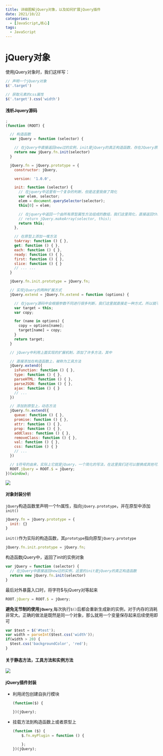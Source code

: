 ```yaml
---
title: 详细图解jQuery对象，以及如何扩展jQuery插件
date: 2021/10/22
categories:
  - [JavaScript,核心]
tags: 
  - JavaScript
---
```


# jQuery对象

  使用jQuery对象时，我们这样写：

```javascript
// 声明一个jQuery对象
$('.target')

// 获取元素的css属性
$('.target').css('width')
```

#### 浅析Jquery源码

```javascript
;
(function (ROOT) {

  // 构造函数
  var jQuery = function (selector) {

    // 在jQuery中直接返回new过的实例，init是jQuery的真正构造函数，存在JQuery原型上
    return new jQuery.fn.init(selector)
  }

  jQuery.fn = jQuery.prototype = {
    constructor: jQuery,

    version: '1.0.0',

    init: function (selector) {
      // 在jquery中这里有一个复杂的判断，但是这里我做了简化
      var elem, selector;
      elem = document.querySelector(selector);
      this[0] = elem;

      // 在jquery中返回一个由所有原型属性方法组成的数组，我们这里简化，直接返回this即可
      // return jQuery.makeArray(selector, this);
      return this;
    },

    // 在原型上添加一堆方法
    toArray: function () { },
    get: function () { },
    each: function () { },
    ready: function () { },
    first: function () { },
    slice: function () { }
    // ... ...
  }

  jQuery.fn.init.prototype = jQuery.fn;

  // 实现jQuery的两种扩展方式
  jQuery.extend = jQuery.fn.extend = function (options) {

    // 在jquery源码中会根据参数不同进行很多判断，我们这里就直接走一种方式，所以就不用判断了
    var target = this;
    var copy;

    for (name in options) {
      copy = options[name];
      target[name] = copy;
    }
    return target;
  }

  // jQuery中利用上面实现的扩展机制，添加了许多方法，其中

  // 直接添加在构造函数上，被称为工具方法
  jQuery.extend({
    isFunction: function () { },
    type: function () { },
    parseHTML: function () { },
    parseJSON: function () { },
    ajax: function () { }
    // ...
  })

  // 添加到原型上，动态方法
  jQuery.fn.extend({
    queue: function () { },
    promise: function () { },
    attr: function () { },
    prop: function () { },
    addClass: function () { },
    removeClass: function () { },
    val: function () { },
    css: function () { }
    // ...
  })

  // $符号的由来，实际上它就是jQuery，一个简化的写法，在这里我们还可以替换成其他可用字符
  ROOT.jQuery = ROOT.$ = jQuery;
})(window);
```

![](https://s2.loli.net/2023/03/05/RlBK9ZgFsWfU4Io.webp)

#### 对象封装分析

`jQuery`构造函数里声明一个fn属性，指向`jQuery.prototype`，并在原型中添加`init()`

```javascript
jQuery.fn = jQuery.prototype = {
  init: {}
}
```

`init()`作为实际的构造函数，其`prototype`指向原型`jQuery.prototype`

```javascript
jQuery.fn.init.prototype = jQuery.fn;
```

构造函数jQuery中，返回了init的实例对象

```javascript
var jQuery = function (selector) {
  // 在jQuery中直接返回new过的实例，这里的init是jQuery的真正构造函数
  return new jQuery.fn.init(selector)
}
```

最后对外暴露入口时，将字符$与jQuery对等起来

```javascript
ROOT.jQuery = ROOT.$ = jQuery;
```

**避免无节制的使用`jQuery`**,每次执行`$()`后都会重新生成新的实例，对于内存的消耗非常大。正确的做法是既然是同一个对象，那么就用一个变量保存起来后续使用即可

```javascript
var $test = $('#test');
var width = parseInt($test.css('width'));
if(width > 20) {
  $test.css('backgroundColor', 'red');
}
```

#### 关于静态方法，工具方法和实例方法

![](https://s2.loli.net/2023/03/05/Sx6Y5IkjzwTFK7e.webp)

#### jQuery插件封装

- 利用闭包创建自执行模块
  
  ```javascript
  (function($) {
  
  })(jQuery);
  ```

- 挂载方法到构造函数上或者原型上
  
  ```javascript
  (function ($) {
      $.fn.myPlugin = function () {
  
      };
  })(jQuery);
  ```
